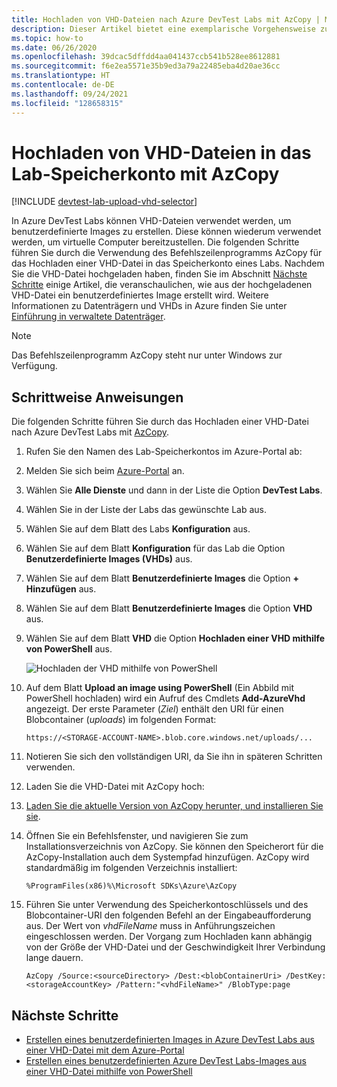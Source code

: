 ```yaml
---
title: Hochladen von VHD-Dateien nach Azure DevTest Labs mit AzCopy | Microsoft Docs
description: Dieser Artikel bietet eine exemplarische Vorgehensweise zum Hochladen einer VHD-Datei in das Speicherkonto eines Labs in Azure DevTest Labs mithilfe des Befehlszeilenhilfsprogramms AzCopy.
ms.topic: how-to
ms.date: 06/26/2020
ms.openlocfilehash: 39dcac5dffdd4aa041437ccb541b528ee8612881
ms.sourcegitcommit: f6e2ea5571e35b9ed3a79a22485eba4d20ae36cc
ms.translationtype: HT
ms.contentlocale: de-DE
ms.lasthandoff: 09/24/2021
ms.locfileid: "128658315"
---
```

# <a name="upload-vhd-file-to-labs-storage-account-using-azcopy"></a>Hochladen von VHD-Dateien in das Lab-Speicherkonto mit AzCopy

[!INCLUDE [devtest-lab-upload-vhd-selector](../../includes/devtest-lab-upload-vhd-selector.md)]

In Azure DevTest Labs können VHD-Dateien verwendet werden, um benutzerdefinierte Images zu erstellen. Diese können wiederum verwendet werden, um virtuelle Computer bereitzustellen. Die folgenden Schritte führen Sie durch die Verwendung des Befehlszeilenprogramms AzCopy für das Hochladen einer VHD-Datei in das Speicherkonto eines Labs. Nachdem Sie die VHD-Datei hochgeladen haben, finden Sie im Abschnitt [Nächste Schritte](#next-steps) einige Artikel, die veranschaulichen, wie aus der hochgeladenen VHD-Datei ein benutzerdefiniertes Image erstellt wird. Weitere Informationen zu Datenträgern und VHDs in Azure finden Sie unter [Einführung in verwaltete Datenträger](../virtual-machines/managed-disks-overview.md).

> [!NOTE] 
>  
> Das Befehlszeilenprogramm AzCopy steht nur unter Windows zur Verfügung.

## <a name="step-by-step-instructions"></a>Schrittweise Anweisungen

Die folgenden Schritte führen Sie durch das Hochladen einer VHD-Datei nach Azure DevTest Labs mit [AzCopy](https://aka.ms/downloadazcopy). 

1. Rufen Sie den Namen des Lab-Speicherkontos im Azure-Portal ab:

1. Melden Sie sich beim [Azure-Portal](https://go.microsoft.com/fwlink/p/?LinkID=525040) an.

1. Wählen Sie **Alle Dienste** und dann in der Liste die Option **DevTest Labs**.

1. Wählen Sie in der Liste der Labs das gewünschte Lab aus.  

1. Wählen Sie auf dem Blatt des Labs **Konfiguration** aus. 

1. Wählen Sie auf dem Blatt **Konfiguration** für das Lab die Option **Benutzerdefinierte Images (VHDs)** aus.

1. Wählen Sie auf dem Blatt **Benutzerdefinierte Images** die Option **+ Hinzufügen** aus. 

1. Wählen Sie auf dem Blatt **Benutzerdefinierte Images** die Option **VHD** aus.

1. Wählen Sie auf dem Blatt **VHD** die Option **Hochladen einer VHD mithilfe von PowerShell** aus.

    ![Hochladen der VHD mithilfe von PowerShell](./media/devtest-lab-upload-vhd-using-azcopy/upload-image-using-psh.png)

1. Auf dem Blatt **Upload an image using PowerShell** (Ein Abbild mit PowerShell hochladen) wird ein Aufruf des Cmdlets **Add-AzureVhd** angezeigt. Der erste Parameter (*Ziel*) enthält den URI für einen Blobcontainer (*uploads*) im folgenden Format:

    ```
    https://<STORAGE-ACCOUNT-NAME>.blob.core.windows.net/uploads/...
    ``` 

1. Notieren Sie sich den vollständigen URI, da Sie ihn in späteren Schritten verwenden.

1. Laden Sie die VHD-Datei mit AzCopy hoch:
 
1. [Laden Sie die aktuelle Version von AzCopy herunter, und installieren Sie sie](https://aka.ms/downloadazcopy).

1. Öffnen Sie ein Befehlsfenster, und navigieren Sie zum Installationsverzeichnis von AzCopy. Sie können den Speicherort für die AzCopy-Installation auch dem Systempfad hinzufügen. AzCopy wird standardmäßig im folgenden Verzeichnis installiert:

    ```command-line
    %ProgramFiles(x86)%\Microsoft SDKs\Azure\AzCopy
    ```

1. Führen Sie unter Verwendung des Speicherkontoschlüssels und des Blobcontainer-URI den folgenden Befehl an der Eingabeaufforderung aus. Der Wert von *vhdFileName* muss in Anführungszeichen eingeschlossen werden. Der Vorgang zum Hochladen kann abhängig von der Größe der VHD-Datei und der Geschwindigkeit Ihrer Verbindung lange dauern.   

    ```command-line
    AzCopy /Source:<sourceDirectory> /Dest:<blobContainerUri> /DestKey:<storageAccountKey> /Pattern:"<vhdFileName>" /BlobType:page
    ```

## <a name="next-steps"></a>Nächste Schritte

- [Erstellen eines benutzerdefinierten Images in Azure DevTest Labs aus einer VHD-Datei mit dem Azure-Portal](devtest-lab-create-template.md)
- [Erstellen eines benutzerdefinierten Azure DevTest Labs-Images aus einer VHD-Datei mithilfe von PowerShell](devtest-lab-create-custom-image-from-vhd-using-powershell.md)